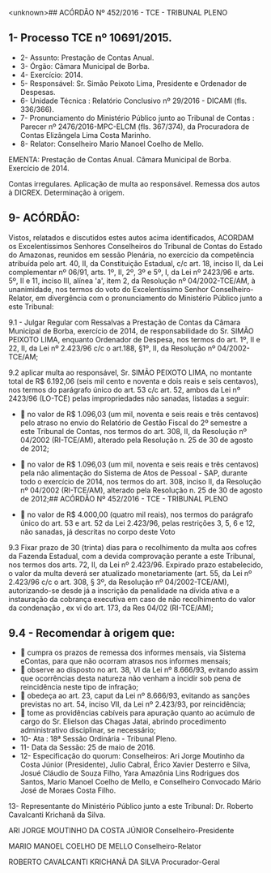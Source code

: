 &lt;unknown&gt;## ACÓRDÃO Nº 452/2016 - TCE - TRIBUNAL PLENO

## 1- Processo TCE nº 10691/2015.

- 2- Assunto: Prestação de Contas Anual.
- 3- Órgão: Câmara Municipal de Borba.
- 4- Exercício: 2014.
- 5- Responsável: Sr. Simão Peixoto Lima, Presidente e Ordenador de Despesas.
- 6- Unidade Técnica : Relatório Conclusivo nº 29/2016 - DICAMI (fls. 336/366).
- 7-  Pronunciamento  do Ministério  Público  junto  ao Tribunal  de  Contas :  Parecer  nº 2476/2016-MPC-ELCM (fls. 367/374), da Procuradora de Contas Elizângela  Lima Costa Marinho.
- 8- Relator: Conselheiro Mario Manoel Coelho de Mello.

EMENTA: Prestação de Contas Anual. Câmara Municipal de Borba. Exercício de 2014.

Contas irregulares. Aplicação de multa ao responsável.  Remessa  dos  autos  à  DICREX. Determinação à origem.

## 9- ACÓRDÃO:

Vistos, relatados e discutidos estes autos acima identificados, ACORDAM os Excelentíssimos  Senhores  Conselheiros  do  Tribunal  de  Contas  do  Estado  do Amazonas, reunidos em sessão Plenária, no exercício da competência atribuída pelo art. 40, II, da Constituição Estadual, c/c art. 18, inciso II, da Lei complementar nº 06/91, arts. 1º,  II,  2º,  3º  e  5º,  I,  da  Lei  nº  2423/96  e  arts.  5º,  II  e  11,  inciso  III,  alínea  'a',  item  2,  da Resolução nº 04/2002-TCE/AM, à unanimidade, nos termos do voto do Excelentíssimo Senhor  Conselheiro-Relator, em divergência com  o  pronunciamento  do  Ministério Público junto a este Tribunal:

9.1 - Julgar Regular com Ressalvas a Prestação de Contas da Câmara Municipal  de  Borba,  exercício  de  2014,  de  responsabilidade  do  Sr.  SIMÃO  PEIXOTO LIMA,  enquanto  Ordenador  de  Despesa,  nos  termos  do  art.  1º,  II  e  22,  II,  da  Lei  nº 2.423/96 c/c o art.188, §1º, II, da Resolução nº 04/2002-TCE/AM;

9.2  aplicar  multa ao  responsável,  Sr.  SIMÃO  PEIXOTO  LIMA,  no montante total de R$ 6.192,06 (seis mil cento e noventa e dois reais e seis centavos), nos termos do parágrafo único do art. 53 c/c art. 52, ambos da Lei nº 2423/96 (LO-TCE) pelas impropriedades não sanadas, listadas a seguir:

-  no valor de R$ 1.096,03 (um mil, noventa e seis reais e três centavos) pelo atraso  no  envio  do  Relatório  de  Gestão  Fiscal  do  2º  semestre  a  este Tribunal de Contas, nos termos do art. 308,  II, da Resolução nº 04/2002 (RI-TCE/AM), alterado pela Resolução n. 25 de 30 de agosto de 2012;
-  no valor de R$ 1.096,03 (um mil, noventa e seis reais e três centavos) pela não  alimentação  do  Sistema  de  Atos  de  Pessoal  - SAP,  durante  todo  o exercício  de  2014,  nos  termos  do  art.  308,  inciso  II,  da  Resolução  nº 04/2002 (RI-TCE/AM), alterado pela Resolução n. 25 de 30 de agosto de 2012;## ACÓRDÃO Nº 452/2016 - TCE - TRIBUNAL PLENO

-  no valor de R$ 4.000,00 (quatro mil reais), nos termos do parágrafo único do  art.  53  e  art.  52  da  Lei  2.423/96,  pelas  restrições  3,  5,  6  e  12,  não sanadas, já descritas no corpo deste Voto

9.3  Fixar  prazo  de 30  (trinta)  dias para  o  recolhimento  da  multa  aos cofres  da  Fazenda  Estadual,  com  a  devida  comprovação  perante  a  este  Tribunal,  nos termos dos arts. 72, II, da Lei nº 2.423/96. Expirado prazo estabelecido, o valor da multa deverá ser atualizado monetariamente (art. 55, da Lei nº 2.423/96 c/c o art. 308, § 3º, da Resolução  nº  04/2002-TCE/AM),  autorizando-se  desde  já  a  inscrição  da  penalidade  na dívida ativa e a instauração da cobrança executiva em caso de não recolhimento do valor da condenação , ex vi do art. 173, da Res 04/02 (RI-TCE/AM);

## 9.4 - Recomendar à origem que:

-  cumpra os prazos de remessa dos informes mensais, via Sistema eContas, para que não ocorram atrasos nos informes mensais;
-  observe  ao  disposto  no  art.  38,  VI  da  Lei  nº  8.666/93,  evitando assim que ocorrências desta natureza não venham a incidir sob pena de reincidência neste tipo de infração;
-  obedeça ao art. 23, caput da Lei nº 8.666/93, evitando as sanções previstas no art. 54, inciso VII, da Lei nº 2.423/93, por reincidência;
-  tome as providências cabíveis para apuração quanto ao acúmulo de cargo do Sr. Elielson das Chagas Jatai, abrindo procedimento administrativo disciplinar, se necessário;
- 10- Ata : 18ª Sessão Ordinária - Tribunal Pleno.
- 11- Data da Sessão: 25 de maio de 2016.
- 12-  Especificação  do  quorum: Conselheiros:  Ari  Jorge  Moutinho  da  Costa  Júnior (Presidente), Julio Cabral, Érico Xavier Desterro  e Silva, Josué Cláudio de Souza Filho, Yara Amazônia Lins Rodrigues dos Santos, Mario Manoel Coelho de Mello, e Conselheiro Convocado Mário José de Moraes Costa Filho.

13- Representante do Ministério Público junto a este Tribunal: Dr. Roberto Cavalcanti Krichanã da Silva.

ARI JORGE MOUTINHO DA COSTA JÚNIOR Conselheiro-Presidente

MARIO MANOEL COELHO DE MELLO Conselheiro-Relator

ROBERTO CAVALCANTI KRICHANÃ DA SILVA Procurador-Geral